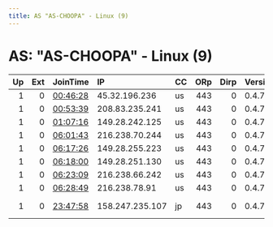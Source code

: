 ```yaml
---
title: AS "AS-CHOOPA" - Linux (9)
---
```


# AS: "AS-CHOOPA" - Linux (9)

|   Up |   Ext | JoinTime                                                                                              | IP              | CC   |   ORp |   Dirp | Version   | Contact                 | Nickname   |   eFamMembers |
|-----:|------:|:------------------------------------------------------------------------------------------------------|:----------------|:-----|------:|-------:|:----------|:------------------------|:-----------|--------------:|
|    1 |     0 | [00:46:28](https://nusenu.github.io/OrNetStats/w/relay/F7DCD70DD2A1C7C14E0E2EC5FAB4122BCCFDCAFA.html) | 45.32.196.236   | us   |   443 |      0 | 0.4.7.13  | None                    | LokiNet    |             1 |
|    1 |     0 | [00:53:39](https://nusenu.github.io/OrNetStats/w/relay/E1DB8E0EEA61034A1951DBC7DE75FEC99BC95C23.html) | 208.83.235.241  | us   |   443 |      0 | 0.4.7.10  | None                    | LokiNet    |             1 |
|    1 |     0 | [01:07:16](https://nusenu.github.io/OrNetStats/w/relay/7CA0BC047CCC943F18F34B3D88A4C8A06C6446DC.html) | 149.28.242.125  | us   |   443 |      0 | 0.4.7.13  | None                    | LokiNet    |             1 |
|    1 |     0 | [06:01:43](https://nusenu.github.io/OrNetStats/w/relay/B24B027A6BF8D40FD7B4249E217C893CACE3171A.html) | 216.238.70.244  | us   |   443 |      0 | 0.4.7.13  | None                    | LokiNet    |             1 |
|    1 |     0 | [06:17:26](https://nusenu.github.io/OrNetStats/w/relay/8942F8D68EAF28AD7FD304CD6364DF0F35C85391.html) | 149.28.255.223  | us   |   443 |      0 | 0.4.7.13  | None                    | LokiNet    |             1 |
|    1 |     0 | [06:18:00](https://nusenu.github.io/OrNetStats/w/relay/03D867BF05D121CAA61A845CD43C55926FF11A68.html) | 149.28.251.130  | us   |   443 |      0 | 0.4.7.13  | None                    | LokiNet    |             1 |
|    1 |     0 | [06:23:09](https://nusenu.github.io/OrNetStats/w/relay/B23DF09D474AD13ED966371E927EEAD725E4C982.html) | 216.238.66.242  | us   |   443 |      0 | 0.4.7.13  | None                    | LokiNet    |             1 |
|    1 |     0 | [06:28:49](https://nusenu.github.io/OrNetStats/w/relay/8206FD092DACE05248D58E3AA8CD9B5DB012C0A5.html) | 216.238.78.91   | us   |   443 |      0 | 0.4.7.13  | None                    | LokiNet    |             1 |
|    1 |     0 | [23:47:58](https://nusenu.github.io/OrNetStats/w/relay/077A4E1F41D8C67385F2A23E7A8FF506C4B9DFCA.html) | 158.247.235.107 | jp   |   443 |      0 | 0.4.7.13  | LokiNet LokiNet@Oxen.io | LokiNet    |             1 |
